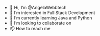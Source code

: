 - 👋 Hi, I’m @AngelaWebbtech
- 👀 I’m interested in Full Stack Development
- 🌱 I’m currently learning Java and Python
- 💞️ I’m looking to collaborate on 
- 📫 How to reach me

<!---
AngelaWebbtech/AngelaWebbtech is a ✨ special ✨ repository because its `README.md` (this file) appears on your GitHub profile.
You can click the Preview link to take a look at your changes.
--->
